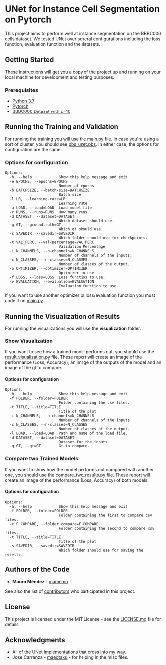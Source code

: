 # UNet for Instance Cell Segmentation on Pytorch

This project aims to perform well at instance segmentation on the BBBC006 cells dataset. We tested UNet over several configurations including the loss function, evaluation function and the datasets.

## Getting Started

These instructions will get you a copy of the project up and running on your local machine for development and testing purposes.

### Prerequisites

- [Python 3.7](https://www.python.org/downloads/)
- [Pytorch](https://pytorch.org/)
- [BBBC006 Dataset with z=16](https://data.broadinstitute.org/bbbc/BBBC006/)

## Running the Training and Validation

For running the training you will use the [main.py](main.py) file. In case you're using a sort of cluster, you should see [pbs_unet.pbs](pbs_unet.pbs). In either case, the options for configuration are the same.

### Options for configuration

```
Options:
  -h, --help            Show this help message and exit
  -e EPOCHS, --epochs=EPOCHS
                        Number of epochs
  -b BATCHSIZE, --batch-size=BATCHSIZE
                        Batch size
  -l LR, --learning-rate=LR
                        Learning rate
  -a LOAD, --load=LOAD  Load model file
  -r RUNS, --runs=RUNS  How many runs
  -d DATASET, --dataset=DATASET
                        Which dataset should use.
  -g GT, --groundtruth=GT
                        Which gt should use.
  -s SAVEDIR, --savedir=SAVEDIR
                        Which folder should use for checkpoints.
  -t VAL_PERC, --val-percentage=VAL_PERC
                        Validation Percentage
  -i N_CHANNELS, --n-channels=N_CHANNELS
                        Number of channels of the inputs.
  -c N_CLASSES, --n-classes=N_CLASSES
                        Number of classes of the output.
  -o OPTIMIZER, --optimizer=OPTIMIZER
                        Optimizer to use.
  -f LOSS, --loss=LOSS  Loss functios to use.
  -v EVALUATION, --evaluation=EVALUATION
                        Evaluation function to use.
```

If you want to use another optimizer or loss/evaluation function you must code it on [main.py](main.py)

## Running the Visualization of Results

For running the visualizations you will use the **visualization** folder.

### Show Visualization

If you want to see how a trained model performs out, you should use the [result_visualization.py](visualization/result_visualization.py) file.
These report will create an image of the performance (Loss, Accuracy), an image of the outputs of the model and an image of the gt to compare.

#### Options for configuration

```
Options:
  -h, --help            Show this help message and exit
  -f FOLDER, --folder=FOLDER
                        Folder containing the csv files.
  -t TITLE, --title=TITLE
                        Title of the plot
  -i N_CHANNELS, --n-channels=N_CHANNELS
                        Number of channels of the inputs.
  -c N_CLASSES, --n-classes=N_CLASSES
                        Number of classes of the output.
  -l LOAD, --load=LOAD  Path and name of the load file.
  -d DATASET, --dataset=DATASET
                        Dataset for the inputs.
  -g GT, --gt=GT        Gt to compare.
```

### Compare two Trained Models

If you want to show how the model performs out compared with another one, you should use the [compare_two_results.py](visualization/compare_two_results.py) file.
These report will create an image of the performance (Loss, Accuracy) of both models.

#### Options for configuration

```
Options:
  -h, --help            Show this help message and exit
  -f FOLDER, --folder=FOLDER
                        Folder containing the first to compare csv files.
  -c F_COMPARE, --folder_compare=F_COMPARE
                        Folder containing the second to compare csv files.
  -t TITLE, --title=TITLE
                        Title of the plot
  -s SAVEDIR, --savedir=SAVEDIR
                        Which folder should use for saving the results.
```

## Authors of the Code

* **Mauro Méndez** - [mamemo](https://github.com/mamemo)

See also the list of [contributors](https://github.com/your/project/contributors) who participated in this project.

## License

This project is licensed under the MIT License - see the [LICENSE.md](LICENSE.md) file for details

## Acknowledgments

* All of the UNet implementations that cross into my way.
* Jose Carranza - [maeotaku](https://github.com/maeotaku) - for helping in the misc files.
